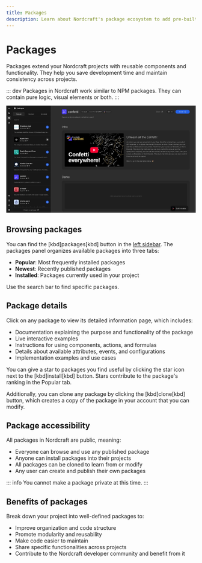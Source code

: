 ```yaml
---
title: Packages
description: Learn about Nordcraft's package ecosystem to add pre-built components, formulas, and actions to your projects.
---
```


# Packages

Packages extend your Nordcraft projects with reusable components and functionality. They help you save development time and maintain consistency across projects.

::: dev
Packages in Nordcraft work similar to NPM packages. They can contain pure logic, visual elements or both.
:::

![The packages list is open to the left of the editor, showing information about the confetti back to the right. Visible is the package name, author, launch date and description, including a demo video and an interactive on-page demo. At the top right there are options to clone, star and install the package.|16/9](packages.webp 'Package overview')

## Browsing packages

You can find the [kbd]packages[kbd] button in the [left sidebar](/the-editor/overview#left-panel). The packages panel organizes available packages into three tabs:

- **Popular**: Most frequently installed packages
- **Newest**: Recently published packages
- **Installed**: Packages currently used in your project

Use the search bar to find specific packages.

## Package details

Click on any package to view its detailed information page, which includes:

- Documentation explaining the purpose and functionality of the package
- Live interactive examples
- Instructions for using components, actions, and formulas
- Details about available attributes, events, and configurations
- Implementation examples and use cases

You can give a star to packages you find useful by clicking the star icon next to the [kbd]install[kbd] button. Stars contribute to the package's ranking in the Popular tab.

Additionally, you can clone any package by clicking the [kbd]clone[kbd] button, which creates a copy of the package in your account that you can modify.

## Package accessibility

All packages in Nordcraft are public, meaning:

- Everyone can browse and use any published package
- Anyone can install packages into their projects
- All packages can be cloned to learn from or modify
- Any user can create and publish their own packages

::: info
You cannot make a package private at this time.
:::

## Benefits of packages

Break down your project into well-defined packages to:

- Improve organization and code structure
- Promote modularity and reusability
- Make code easier to maintain
- Share specific functionalities across projects
- Contribute to the Nordcraft developer community and benefit from it
